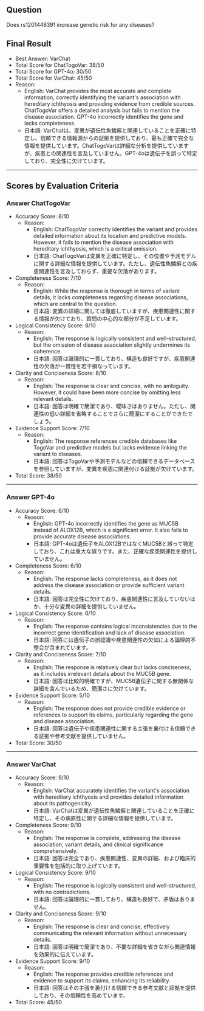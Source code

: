 ## Question

Does rs1201448391 increase genetic risk for any diseases?

## Final Result

- Best Answer: VarChat
- Total Score for ChatTogoVar: 38/50
- Total Score for GPT-4o: 30/50
- Total Score for VarChat: 45/50
- Reason:
  - English: VarChat provides the most accurate and complete information, correctly identifying the variant's association with hereditary ichthyosis and providing evidence from credible sources. ChatTogoVar offers a detailed analysis but fails to mention the disease association. GPT-4o incorrectly identifies the gene and lacks completeness.
  - 日本語: VarChatは、変異が遺伝性魚鱗癬と関連していることを正確に特定し、信頼できる情報源からの証拠を提供しており、最も正確で完全な情報を提供しています。ChatTogoVarは詳細な分析を提供していますが、疾患との関連性を言及していません。GPT-4oは遺伝子を誤って特定しており、完全性に欠けています。

---

## Scores by Evaluation Criteria

### Answer ChatTogoVar
- Accuracy Score: 8/10
  - Reason: 
    - English: ChatTogoVar correctly identifies the variant and provides detailed information about its location and predictive models. However, it fails to mention the disease association with hereditary ichthyosis, which is a critical omission.
    - 日本語: ChatTogoVarは変異を正確に特定し、その位置や予測モデルに関する詳細な情報を提供しています。ただし、遺伝性魚鱗癬との疾患関連性を言及しておらず、重要な欠落があります。
- Completeness Score: 7/10
  - Reason: 
    - English: While the response is thorough in terms of variant details, it lacks completeness regarding disease associations, which are central to the question.
    - 日本語: 変異の詳細に関しては徹底していますが、疾患関連性に関する情報が欠けており、質問の中心的な部分が不足しています。
- Logical Consistency Score: 8/10
  - Reason: 
    - English: The response is logically consistent and well-structured, but the omission of disease association slightly undermines its coherence.
    - 日本語: 回答は論理的に一貫しており、構造も良好ですが、疾患関連性の欠落が一貫性を若干損なっています。
- Clarity and Conciseness Score: 8/10
  - Reason: 
    - English: The response is clear and concise, with no ambiguity. However, it could have been more concise by omitting less relevant details.
    - 日本語: 回答は明確で簡潔であり、曖昧さはありません。ただし、関連性の低い詳細を省略することでさらに簡潔にすることができたでしょう。
- Evidence Support Score: 7/10
  - Reason: 
    - English: The response references credible databases like TogoVar and predictive models but lacks evidence linking the variant to diseases.
    - 日本語: 回答はTogoVarや予測モデルなどの信頼できるデータベースを参照していますが、変異を疾患に関連付ける証拠が欠けています。
- Total Score: 38/50

---

### Answer GPT-4o
- Accuracy Score: 6/10
  - Reason: 
    - English: GPT-4o incorrectly identifies the gene as MUC5B instead of ALOX12B, which is a significant error. It also fails to provide accurate disease associations.
    - 日本語: GPT-4oは遺伝子をALOX12BではなくMUC5Bと誤って特定しており、これは重大な誤りです。また、正確な疾患関連性を提供していません。
- Completeness Score: 6/10
  - Reason: 
    - English: The response lacks completeness, as it does not address the disease association or provide sufficient variant details.
    - 日本語: 回答は完全性に欠けており、疾患関連性に言及していないほか、十分な変異の詳細を提供していません。
- Logical Consistency Score: 6/10
  - Reason: 
    - English: The response contains logical inconsistencies due to the incorrect gene identification and lack of disease association.
    - 日本語: 回答には遺伝子の誤認識や疾患関連性の欠如による論理的不整合が含まれています。
- Clarity and Conciseness Score: 7/10
  - Reason: 
    - English: The response is relatively clear but lacks conciseness, as it includes irrelevant details about the MUC5B gene.
    - 日本語: 回答は比較的明確ですが、MUC5B遺伝子に関する無関係な詳細を含んでいるため、簡潔さに欠けています。
- Evidence Support Score: 5/10
  - Reason: 
    - English: The response does not provide credible evidence or references to support its claims, particularly regarding the gene and disease association.
    - 日本語: 回答は遺伝子や疾患関連性に関する主張を裏付ける信頼できる証拠や参考文献を提供していません。
- Total Score: 30/50

---

### Answer VarChat
- Accuracy Score: 9/10
  - Reason: 
    - English: VarChat accurately identifies the variant's association with hereditary ichthyosis and provides detailed information about its pathogenicity.
    - 日本語: VarChatは変異が遺伝性魚鱗癬と関連していることを正確に特定し、その病原性に関する詳細な情報を提供しています。
- Completeness Score: 9/10
  - Reason: 
    - English: The response is complete, addressing the disease association, variant details, and clinical significance comprehensively.
    - 日本語: 回答は完全であり、疾患関連性、変異の詳細、および臨床的重要性を包括的に取り上げています。
- Logical Consistency Score: 9/10
  - Reason: 
    - English: The response is logically consistent and well-structured, with no contradictions.
    - 日本語: 回答は論理的に一貫しており、構造も良好で、矛盾はありません。
- Clarity and Conciseness Score: 9/10
  - Reason: 
    - English: The response is clear and concise, effectively communicating the relevant information without unnecessary details.
    - 日本語: 回答は明確で簡潔であり、不要な詳細を省きながら関連情報を効果的に伝えています。
- Evidence Support Score: 9/10
  - Reason: 
    - English: The response provides credible references and evidence to support its claims, enhancing its reliability.
    - 日本語: 回答はその主張を裏付ける信頼できる参考文献と証拠を提供しており、その信頼性を高めています。
- Total Score: 45/50